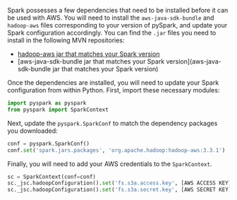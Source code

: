 Spark possesses a few dependencies that need to be installed before it can be used with AWS.  You will need to install the `aws-java-sdk-bundle` and `hadoop-aws` files corresponding to your version of pySpark, and update your Spark configuration accordingly.  You can find the `.jar` files you need to install in the following MVN repositories:

- [hadoop-aws jar that matches your Spark version](https://mvnrepository.com/artifact/org.apache.hadoop/hadoop-aws)
- [aws-java-sdk-bundle jar that matches your Spark version](aws-java-sdk-bundle jar that matches your Spark version)

Once the dependencies are  installed, you will need to update your Spark configuration from within Python.  First, import these necessary modules:

```python
import pyspark as pyspark
from pyspark import SparkContext
```

Next, update the `pyspark.SparkConf` to match the dependency packages you downloaded:

```python
conf = pyspark.SparkConf()
conf.set('spark.jars.packages', 'org.apache.hadoop:hadoop-aws:3.3.1')
```

Finally, you will need to add your AWS credentials to the `SparkContext`.

```python
sc = SparkContext(conf=conf)
sc._jsc.hadoopConfiguration().set('fs.s3a.access.key', [AWS ACCESS KEY])
sc._jsc.hadoopConfiguration().set('fs.s3a.secret.key', [AWS SECRET KEY])
```